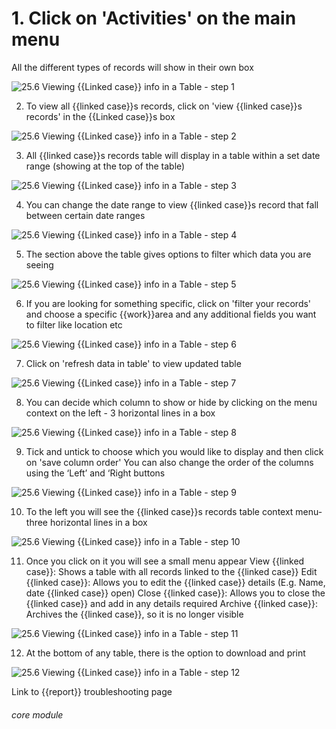 # 1. Click on &#039;Activities&#039; on the main menu

All the different types of records will show in their own box

![25.6 Viewing {{Linked case}} info in a Table - step 1](25.6_Viewing_Case_info_in_a_Table_im_1.png)

2. To view all {{linked case}}s records, click on &#039;view {{linked case}}s records&#039; in the {{Linked case}}s box

![25.6 Viewing {{Linked case}} info in a Table - step 2](25.6_Viewing_Case_info_in_a_Table_im_2.png)

3. All {{linked case}}s records table will display in a table within a set date range (showing at the top of the table)

![25.6 Viewing {{Linked case}} info in a Table - step 3](25.6_Viewing_Case_info_in_a_Table_im_3.png)

4. You can change the date range to view {{linked case}}s record that fall between certain date ranges

![25.6 Viewing {{Linked case}} info in a Table - step 4](25.6_Viewing_Case_info_in_a_Table_im_4.png)

5. The section above the table gives options to filter which data you are seeing

![25.6 Viewing {{Linked case}} info in a Table - step 5](25.6_Viewing_Case_info_in_a_Table_im_5.png)

6. If you are looking for something specific, click on &#039;filter your records&#039; and choose a specific {{work}}area and any additional fields you want to filter like location etc

![25.6 Viewing {{Linked case}} info in a Table - step 6](25.6_Viewing_Case_info_in_a_Table_im_6.png)

7. Click on &#039;refresh data in table&#039; to view updated table

![25.6 Viewing {{Linked case}} info in a Table - step 7](25.6_Viewing_Case_info_in_a_Table_im_7.png)

8. You can decide which column to show or hide by clicking on the menu context on the left - 3 horizontal lines in a box

![25.6 Viewing {{Linked case}} info in a Table - step 8](25.6_Viewing_Case_info_in_a_Table_im_8.png)

9. Tick and untick to choose which you would like to display and then click on &#039;save column order&#039;
You can also change the order of the columns using the ‘Left’ and ‘Right buttons

![25.6 Viewing {{Linked case}} info in a Table - step 9](25.6_Viewing_Case_info_in_a_Table_im_9.png)

10. To the left you will see the {{linked case}}s records table context menu- three horizontal lines in a box

![25.6 Viewing {{Linked case}} info in a Table - step 10](25.6_Viewing_Case_info_in_a_Table_im_10.png)

11. Once you click on it you will see a small menu appear
View {{linked case}}: Shows a table with all records linked to the {{linked case}}
Edit {{linked case}}: Allows you to edit the {{linked case}} details (E.g. Name, date {{linked case}} open)
Close {{linked case}}: Allows you to close the {{linked case}} and add in any details required
Archive {{linked case}}: Archives the {{linked case}}, so it is no longer visible

![25.6 Viewing {{Linked case}} info in a Table - step 11](25.6_Viewing_Case_info_in_a_Table_im_11.png)

12. At the bottom of any table, there is the option to download and print

![25.6 Viewing {{Linked case}} info in a Table - step 12](25.6_Viewing_Case_info_in_a_Table_im_12.png)

Link to {{report}} troubleshooting page


###### core module